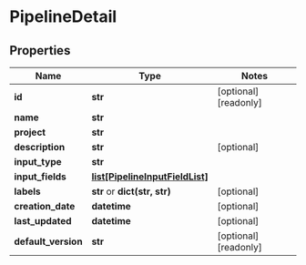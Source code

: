 # PipelineDetail

## Properties
Name | Type | Notes
------------ | ------------- | -------------
**id** | **str** | [optional] [readonly] 
**name** | **str** | 
**project** | **str** | 
**description** | **str** | [optional] 
**input_type** | **str** | 
**input_fields** | [**list[PipelineInputFieldList]**](PipelineInputFieldList.md) | 
**labels** | **str** or **dict(str, str)** | [optional] 
**creation_date** | **datetime** | [optional] 
**last_updated** | **datetime** | [optional] 
**default_version** | **str** | [optional] [readonly] 


